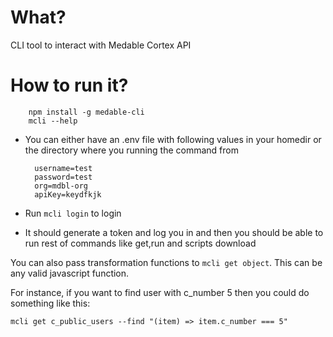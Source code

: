 # What?

CLI tool to interact with Medable Cortex API

# How to run it?

```
    npm install -g medable-cli
    mcli --help
```


- You can either have an .env file with following values in your homedir or the directory where you running the command from

  ```
    username=test
    password=test
    org=mdbl-org
    apiKey=keydfkjk
  ```

- Run `mcli login` to login

- It should generate a token and log you in and then you should be able to run rest of commands like get,run and scripts download


You can also pass transformation functions to `mcli get object`. This can be any valid javascript function.

For instance, if you want to find user with c_number 5 then you could do something like this:

```
mcli get c_public_users --find "(item) => item.c_number === 5"

```




